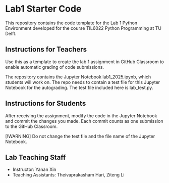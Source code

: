 # Lab1 Starter Code
This repository contains the code template for the Lab 1 Python Environment developed for the course TIL6022 Python Programming at TU Delft. 

## Instructions for Teachers

Use this as a template to create the lab 1 assignment in GitHub Classroom to enable automatic grading of code submissions. 

The repository contains the Jupyter Notebook lab1_2025.ipynb, which students will work on. The repo needs to contain a test file for this Jupyter Notebook for the autograding. 
The test file included here is lab_test.py. 

## Instructions for Students

After receiving the assignment, modify the code in the Jupyter Notebook and commit the changes you made. Each commit counts as one submission to the GitHub Classroom. 

[!WARNING]
Do not change the test file and the file name of the Jupyter Notebook. 


## Lab Teaching Staff
* Instructor: Yanan Xin
* Teaching Assistants: Theivaprakasham Hari, Ziteng Li




